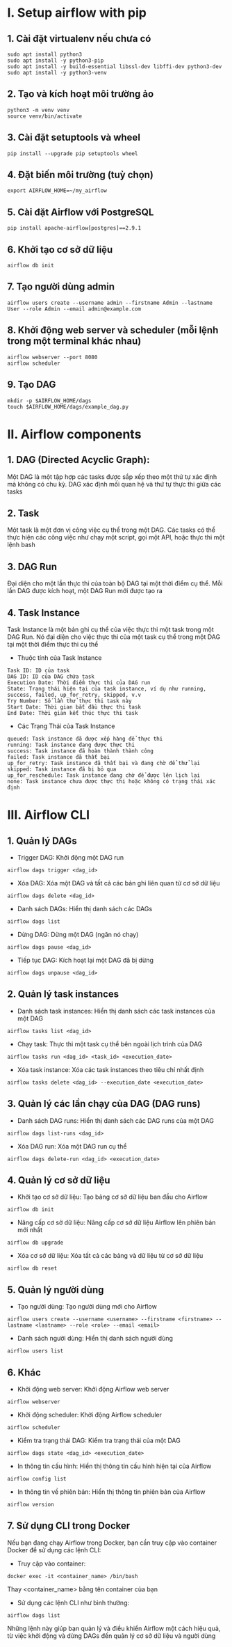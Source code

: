 # I. Setup airflow with pip
## 1. Cài đặt virtualenv nếu chưa có
```
sudo apt install python3
sudo apt install -y python3-pip
sudo apt install -y build-essential libssl-dev libffi-dev python3-dev
sudo apt install -y python3-venv
```
## 2. Tạo và kích hoạt môi trường ảo
```
python3 -m venv venv
source venv/bin/activate
```
## 3. Cài đặt setuptools và wheel
```
pip install --upgrade pip setuptools wheel
```
## 4. Đặt biến môi trường (tuỳ chọn)
```
export AIRFLOW_HOME=~/my_airflow
```
## 5. Cài đặt Airflow với PostgreSQL
```
pip install apache-airflow[postgres]==2.9.1
```
## 6. Khởi tạo cơ sở dữ liệu
```
airflow db init
```
## 7. Tạo người dùng admin
```
airflow users create --username admin --firstname Admin --lastname User --role Admin --email admin@example.com
```
## 8. Khởi động web server và scheduler (mỗi lệnh trong một terminal khác nhau)
```
airflow webserver --port 8080
airflow scheduler
```
## 9. Tạo DAG
```
mkdir -p $AIRFLOW_HOME/dags
touch $AIRFLOW_HOME/dags/example_dag.py
```
# II. Airflow components
## 1. DAG (Directed Acyclic Graph):

Một DAG là một tập hợp các tasks được sắp xếp theo một thứ tự xác định mà không có chu kỳ. DAG xác định mối quan hệ và thứ tự thực thi giữa các tasks

## 2. Task

Một task là một đơn vị công việc cụ thể trong một DAG. Các tasks có thể thực hiện các công việc như chạy một script, gọi một API, hoặc thực thi một lệnh bash

## 3. DAG Run 

Đại diện cho một lần thực thi của toàn bộ DAG tại một thời điểm cụ thể. Mỗi lần DAG được kích hoạt, một DAG Run mới được tạo ra

## 4. Task Instance

Task Instance là một bản ghi cụ thể của việc thực thi một task trong một DAG Run. Nó đại diện cho việc thực thi của một task cụ thể trong một DAG tại một thời điểm thực thi cụ thể

- Thuộc tính của Task Instance
```
Task ID: ID của task
DAG ID: ID của DAG chứa task
Execution Date: Thời điểm thực thi của DAG run
State: Trạng thái hiện tại của task instance, ví dụ như running, success, failed, up_for_retry, skipped, v.v
Try Number: Số lần thử thực thi task này
Start Date: Thời gian bắt đầu thực thi task
End Date: Thời gian kết thúc thực thi task
```
- Các Trạng Thái của Task Instance
```
queued: Task instance đã được xếp hàng để thực thi
running: Task instance đang được thực thi
success: Task instance đã hoàn thành thành công
failed: Task instance đã thất bại
up_for_retry: Task instance đã thất bại và đang chờ để thử lại
skipped: Task instance đã bị bỏ qua
up_for_reschedule: Task instance đang chờ để được lên lịch lại
none: Task instance chưa được thực thi hoặc không có trạng thái xác định
```
# III. Airflow CLI

## 1. Quản lý DAGs

- Trigger DAG: Khởi động một DAG run

```airflow dags trigger <dag_id>```

- Xóa DAG: Xóa một DAG và tất cả các bản ghi liên quan từ cơ sở dữ liệu

```airflow dags delete <dag_id>```

- Danh sách DAGs: Hiển thị danh sách các DAGs

```airflow dags list```

- Dừng DAG: Dừng một DAG (ngăn nó chạy)

```airflow dags pause <dag_id>```

- Tiếp tục DAG: Kích hoạt lại một DAG đã bị dừng

```airflow dags unpause <dag_id>```

## 2. Quản lý task instances
- Danh sách task instances: Hiển thị danh sách các task instances của một DAG

```airflow tasks list <dag_id>```

- Chạy task: Thực thi một task cụ thể bên ngoài lịch trình của DAG

```airflow tasks run <dag_id> <task_id> <execution_date>```

- Xóa task instance: Xóa các task instances theo tiêu chí nhất định

```airflow tasks delete <dag_id> --execution_date <execution_date>```

## 3. Quản lý các lần chạy của DAG (DAG runs)
- Danh sách DAG runs: Hiển thị danh sách các DAG runs của một DAG

```airflow dags list-runs <dag_id>```

- Xóa DAG run: Xóa một DAG run cụ thể

```airflow dags delete-run <dag_id> <execution_date>```

## 4. Quản lý cơ sở dữ liệu
- Khởi tạo cơ sở dữ liệu: Tạo bảng cơ sở dữ liệu ban đầu cho Airflow

```airflow db init```

- Nâng cấp cơ sở dữ liệu: Nâng cấp cơ sở dữ liệu Airflow lên phiên bản mới nhất

```airflow db upgrade```

- Xóa cơ sở dữ liệu: Xóa tất cả các bảng và dữ liệu từ cơ sở dữ liệu

```airflow db reset```

## 5. Quản lý người dùng
- Tạo người dùng: Tạo người dùng mới cho Airflow

```airflow users create --username <username> --firstname <firstname> --lastname <lastname> --role <role> --email <email>```

- Danh sách người dùng: Hiển thị danh sách người dùng

```airflow users list```

## 6. Khác
- Khởi động web server: Khởi động Airflow web server

```airflow webserver```

- Khởi động scheduler: Khởi động Airflow scheduler

```airflow scheduler```

- Kiểm tra trạng thái DAG: Kiểm tra trạng thái của một DAG

```airflow dags state <dag_id> <execution_date>```

- In thông tin cấu hình: Hiển thị thông tin cấu hình hiện tại của Airflow

```airflow config list```

- In thông tin về phiên bản: Hiển thị thông tin phiên bản của Airflow

```airflow version```

## 7. Sử dụng CLI trong Docker
Nếu bạn đang chạy Airflow trong Docker, bạn cần truy cập vào container Docker để sử dụng các lệnh CLI:

- Truy cập vào container:

```docker exec -it <container_name> /bin/bash```

Thay <container_name> bằng tên container của bạn

- Sử dụng các lệnh CLI như bình thường:

```airflow dags list```

Những lệnh này giúp bạn quản lý và điều khiển Airflow một cách hiệu quả, từ việc khởi động và dừng DAGs đến quản lý cơ sở dữ liệu và người dùng


